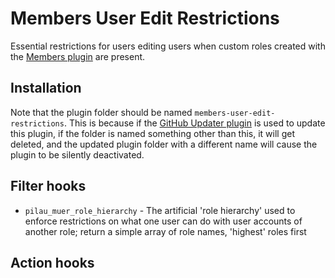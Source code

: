 # Members User Edit Restrictions

Essential restrictions for users editing users when custom roles created with the [Members plugin](https://wordpress.org/plugins/members/) are present.

## Installation

Note that the plugin folder should be named `members-user-edit-restrictions`. This is because if the [GitHub Updater plugin](https://github.com/afragen/github-updater) is used to update this plugin, if the folder is named something other than this, it will get deleted, and the updated plugin folder with a different name will cause the plugin to be silently deactivated.

## Filter hooks

* `pilau_muer_role_hierarchy` - The artificial 'role hierarchy' used to enforce restrictions on what one user can do with user accounts of another role; return a simple array of role names, 'highest' roles first

## Action hooks

